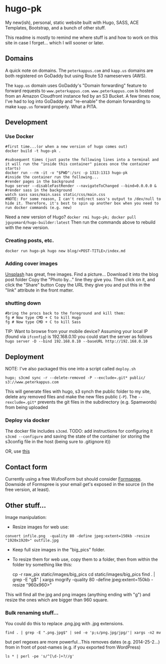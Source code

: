 # hugo-pk
My new(ish), personal, static website built with Hugo, SASS, ACE Templates, Bootstrap, and a bunch of other stuff.

This readme is mostly to remind me where stuff is and how to work on this site in case I forget... which I will sooner or later.

## Domains
A quick note on domains. The `peterkappus.com` and `kapp.us` domains are both registered on GoDaddy but using Route 53 nameservers (AWS).

The `kapp.us` domain uses GoDaddy's "Domain forwarding" feature to forward requests to `www.peterkappus.com`. `www.peterkappus.com` is hosted from an Amazon Cloudfront instance fed by an S3 Bucket. A few times now, I've had to log into GoDaddy and "re-enable" the domain forwarding to make `kapp.us` forward properly. What a PITA.


## Development

### Use Docker

```
#first time...(or when a new version of hugo comes out)
docker build -t hugo-pk .

#subsequent times (just paste the following lines into a terminal and it will run the "inside this container" pieces once the container starts)
docker run --rm -it -v "$PWD":/src -p 1313:1313 hugo-pk
#inside the container run the following...
#render pages in the background
hugo server --disableFastRender --navigateToChanged --bind=0.0.0.0 &
#render sass in the background
watch sass sass/main.sass static/css/main.css
#NOTE: For some reason, I can't redirect sass's output to /dev/null to hide it. Therefore, it's best to spin up another box when you need to run docker commands (e.g. new)
```
Need a new version of Hugo? 
`docker rmi hugo-pk; docker pull jguyomard/hugo-builder:latest`
Then run the commands above to rebuild with the new version.

### Creating posts, etc.
`docker run hugo-pk hugo new blog/<POST-TITLE>/index.md`

### Adding cover images
[Unsplash](https://unsplash.com/) has great, free images.
Find a picture...
Download it into the blog post folder
Copy the "Photo by..." line they give you.
Then click on it, and click the "Share" button
Copy the URL they give you and put this in the "link" attribute in the front matter.

### shutting down
```
#bring the procs back to the foreground and kill them:
fg # Now type CMD + C to kill Hugo
fg # Now type CMD + C to kill Sass
```

TIP: Want to browse from your mobile device? Assuming your local IP (found via `ifconfig`) is 192.168.0.10 you could start the server as follows
`hugo server -D --bind 192.168.0.10 --baseURL http://192.168.0.10`

## Deployment
NOTE: I've also packaged this one into a script called `deploy.sh`

`hugo; s3cmd sync -r --delete-removed -P --exclude=.git* public/ s3://www.peterkappus.com`

This will generate files with hugo, s3 synch the public folder to my site, delete any removed files and make the new files public (`-P`). The `--rexclude=.git*` prevents the git files in the subdirectory (e.g. Spamwords) from being uploaded

### Deploy via docker
The docker file includes `s3cmd`. TODO: add instructions for configuring it `s3cmd --configure` and saving the state of the container (or storing the s3config file in the host (being sure to .gitignore it))

OR, use [this](https://hub.docker.com/r/garland/docker-s3cmd/)


## Contact form
Currently using a free WufooForm but should consider [Formspree](https://formspree.io/). Downside of Formspree is your email get's exposed in the source (in the free version, at least).

## Other stuff...
Image manipulation:

- Resize images for web use:
```
convert infile.png  -quality 80 -define jpeg:extent=150kb -resize "1920x1920>" outfile.jpg
```

- Keep full size images in the "big_pics" folder.
- To resize them for web use, copy them to a folder, then from within the folder try something like this:


    cp -r raw_pix static/images/big_pics
    cd static/images/big_pics
    find . | grep -E "g$" | xargs mogrify -quality 80 -define jpeg:extent=150kb -resize "960x960>"

This will find all the jpg and png images (anything ending with "g") and resize the ones which are bigger than 960 square.

### Bulk renaming stuff...
You could do this to replace .png.jpg with .jpg extensions.

    find . | grep -E ".png.jpg$" | sed -e 'p;s/png.jpg/jpg/'| xargs -n2 mv

but perl regexes are more powerful...This removes dates (e.g. 2014-25-2...) from in front of post-names (e.g. if you exported from WordPress)

    ls * | perl -pe 's/^[\d-]+?//g'
